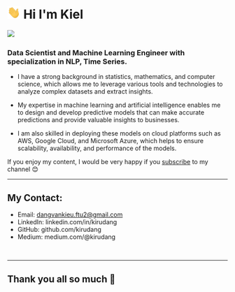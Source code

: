 # <img src="https://raw.githubusercontent.com/ABSphreak/ABSphreak/master/gifs/Hi.gif" width="30px"> Hi I'm Kiel

[<img height="30" src="https://img.shields.io/badge/Medium-%23000000.svg?&style=for-the-badge&logo=medium&logoColor=white" />][medium]

[medium]: https://medium.com/@kirudang


### Data Scientist and Machine Learning Engineer with specialization in NLP, Time Series.

- I have a strong background in statistics, mathematics, and computer science, which allows me to leverage various tools and technologies to analyze complex datasets and extract insights.

- My expertise in machine learning and artificial intelligence enables me to design and develop predictive models that can make accurate predictions and provide valuable insights to businesses.
-  I am also skilled in deploying these models on cloud platforms such as AWS, Google Cloud, and Microsoft Azure, which helps to ensure scalability, availability, and performance of the models.

If you enjoy my content, I would be very happy if you [subscribe](https://medium.com/@kirudang) to my channel 😊

---

## My Contact:

- Email: dangvankieu.ftu2@gmail.com
- LinkedIn: linkedin.com/in/kirudang
- GitHub: github.com/kirudang
- Medium: medium.com/@kirudang
<br />

---
## Thank you all so much 🙏
